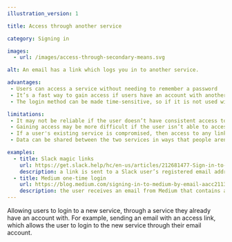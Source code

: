 ```yaml
---
illustration_version: 1

title: Access through another service

category: Signing in

images:
  - url: /images/access-through-secondary-means.svg

alt: An email has a link which logs you in to another service.

advantages:
 - Users can access a service without needing to remember a password
 - It’s a fast way to gain access if users have an account with another service
 - The login method can be made time-sensitive, so if it is not used within a certain time frame it will expire

limitations:
 - It may not be reliable if the user doesn’t have consistent access to the internet
 - Gaining access may be more difficult if the user isn’t able to access the other service
 - If a user's existing service is compromised, then access to any linked services can be gained
 - Data can be shared between the two services in ways that people aren’t aware of

examples:
  - title: Slack magic links
    url: https://get.slack.help/hc/en-us/articles/212681477-Sign-in-to-Slack
    description: a link is sent to a Slack user’s registered email address, allowing them to log into the service without a password
  - title: Medium one-time login
    url: https://blog.medium.com/signing-in-to-medium-by-email-aacc21134fcd
    description: the user receives an email from Medium that contains a sign in link. Clicking on that link will sign them in.
---
```


Allowing users to login to a new service, through a service they already have an account with. For example, sending an email with an access link, which allows the user to login to the new service through their email account.
